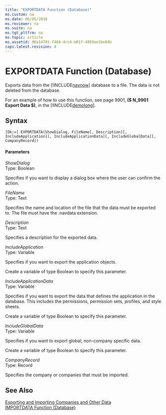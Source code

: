 ```yaml
---
title: "EXPORTDATA Function (Database)"
ms.custom: na
ms.date: 06/05/2016
ms.reviewer: na
ms.suite: na
ms.tgt_pltfrm: na
ms.topic: article
ms.assetid: 90a14701-7468-4cc4-b01f-4859ae1be04b
caps.latest.revision: 4
---
```

# EXPORTDATA Function (Database)
Exports data from the [!INCLUDE[navnow](../dynamics-nav/includes/navnow_md.md)] database to a file. The data is not deleted from the database.  
  
 For an example of how to use this function, see page 9901, **\($ N\_9901 Export Data $\)**, in the [!INCLUDE[demolong](../dynamics-nav/includes/demolong_md.md)].  
  
## Syntax  
  
```  
[Ok:=] EXPORTDATA(ShowDialog, FileName[, Description][, IncludeApplication][, IncludeApplicationData][, IncludeGlobalData][, CompanyRecord])  
```  
  
#### Parameters  
 *ShowDialog*  
 Type: Boolean  
  
 Specifies if you want to display a dialog box where the user can confirm the action.  
  
 *FileName*  
 Type: Text  
  
 Specifies the name and location of the file that the data must be exported to. The file must have the .navdata extension.  
  
 *Description*  
 Type: Text  
  
 Specifies a description for the exported data.  
  
 *IncludeApplication*  
 Type: Variable  
  
 Specifies if you want to export the application objects.  
  
 Create a variable of type Boolean to specify this parameter.  
  
 *IncludeApplicationData*  
 Type: Variable  
  
 Specifies if you want to export the data that defines the application in the database. This includes the permissions, permission sets, profiles, and style sheets.  
  
 Create a variable of type Boolean to specify this parameter.  
  
 *IncludeGlobalData*  
 Type: Variable  
  
 Specifies if you want to export global, non\-company specific data.  
  
 Create a variable of type Boolean to specify this parameter.  
  
 *CompanyRecord*  
 Type: Record  
  
 Specifies the company or companies that must be imported.  
  
## See Also  
 [Exporting and Importing Companies and Other Data](../dynamics-nav/Exporting-and-Importing-Companies-and-Other-Data.md)   
 [IMPORTDATA Function \(Database\)](../dynamics-nav/IMPORTDATA-Function--Database-.md)